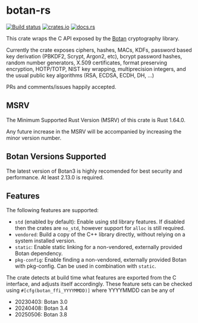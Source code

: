 # botan-rs

[![Build status](https://github.com/randombit/botan-rs/actions/workflows/ci.yml/badge.svg?branch=master)](https://github.com/randombit/botan-rs/actions)
[![crates.io](https://img.shields.io/crates/v/botan.svg)](https://crates.io/crates/botan)
[![docs.rs](https://docs.rs/botan/badge.svg)](https://docs.rs/botan)

This crate wraps the C API exposed by the [Botan](https://botan.randombit.net/)
cryptography library.

Currently the crate exposes ciphers, hashes, MACs, KDFs, password based key
derivation (PBKDF2, Scrypt, Argon2, etc), bcrypt password hashes, random number
generators, X.509 certificates, format preserving encryption, HOTP/TOTP, NIST
key wrapping, multiprecision integers, and the usual public key algorithms (RSA,
ECDSA, ECDH, DH, ...)

PRs and comments/issues happily accepted.

MSRV
-----

The Minimum Supported Rust Version (MSRV) of this crate is Rust 1.64.0.

Any future increase in the MSRV will be accompanied by increasing the minor
version number.

Botan Versions Supported
--------------------------

The latest version of Botan3 is highly recomended for best security and
performance. At least 2.13.0 is required.

Features
---------

The following features are supported:

* `std` (enabled by default): Enable using std library features.  If
  disabled then the crates are `no_std`, however support for `alloc`
  is still required.
* `vendored`: Build a copy of the C++ library directly, without
  relying on a system installed version.
* `static`: Enable static linking for a non-vendored, externally
  provided Botan dependency.
* `pkg-config`: Enable finding a non-vendored, externally provided
  Botan with pkg-config. Can be used in combination with `static`.

The crate detects at build time what features are exported from the C interface,
and adjusts itself accordingly. These feature sets can be checked using
`#[cfg(botan_ffi_YYYYMMDD)]` where YYYYMMDD can be any of

* 20230403: Botan 3.0
* 20240408: Botan 3.4
* 20250506: Botan 3.8
